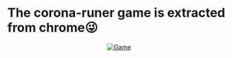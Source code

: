 # The corona-runer game is extracted from chrome😜






<p align="center"><a href="https://tinyurl.com/2p92a7jm"><img title="Game" src="https://img.shields.io/badge/TAP TO OPEN-black?style=for-the-badge&logo=Corona"></a>
